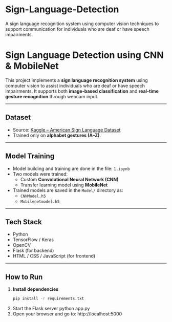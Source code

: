 # Sign-Language-Detection
A sign language recognition system using computer vision techniques to support communication for individuals who are deaf or have speech impairments.
# Sign Language Detection using CNN & MobileNet

This project implements a **sign language recognition system** using computer vision to assist individuals who are deaf or have speech impairments. It supports both **image-based classification** and **real-time gesture recognition** through webcam input.

---

##  Dataset

- Source: [Kaggle – American Sign Language Dataset](https://www.kaggle.com/datasets/ayuraj/american-sign-language-dataset)
- Trained only on **alphabet gestures (A–Z)**.

---

##  Model Training

- Model building and training are done in the file: `1.ipynb`
- Two models were trained:
  - Custom **Convolutional Neural Network (CNN)**
  - Transfer learning model using **MobileNet**
- Trained models are saved in the `Model/` directory as:
  - `CNNModel.h5`
  - `Mobilenetmodel.h5`

---

##  Tech Stack

- Python
- TensorFlow / Keras
- OpenCV
- Flask (for backend)
- HTML / CSS / JavaScript (for frontend)

---

##  How to Run

1. **Install dependencies**
   ```bash
   pip install -r requirements.txt
2. Start the Flask server
   python app.py
3. Open your browser and go to:
http://localhost:5000

